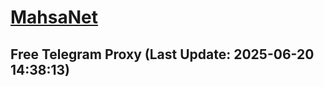 
# [MahsaNet](https://t.me/mahsa_net)
## Free Telegram Proxy (Last Update: 2025-06-20 14:38:13)

    